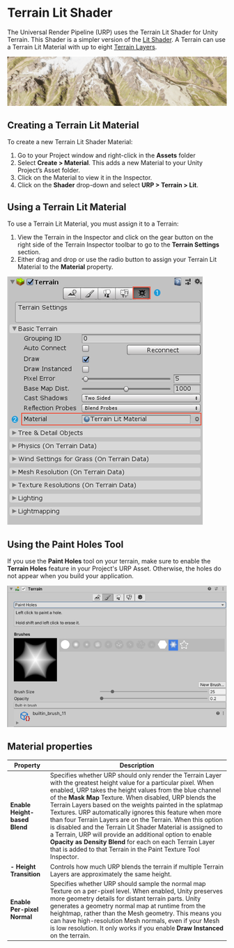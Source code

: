 # **Terrain Lit Shader**

The Universal Render Pipeline (URP) uses the Terrain Lit Shader for Unity Terrain. This Shader is a simpler version of the [Lit Shader](lit-Shader.md). A Terrain can use a Terrain Lit Material with up to eight [Terrain Layers](https://docs.unity3d.com/Manual/class-TerrainLayer.html).

![](Images/URPFeatures-TerrainShader.png)

## Creating a Terrain Lit Material

To create a new Terrain Lit Shader Material:

1. Go to your Project window and right-click in the **Assets** folder
2. Select **Create > Material**. This adds a new Material to your Unity Project’s Asset folder.
3. Click on the Material to view it in the Inspector.
4. Click on the **Shader** drop-down and select **URP > Terrain > Lit**.

## Using a Terrain Lit Material

To use a Terrain Lit Material, you must assign it to a Terrain:

1. View the Terrain in the Inspector and click on the gear button on the right side of the Terrain Inspector toolbar to go to the **Terrain Settings** section.
2. Either drag and drop or use the radio button to assign your Terrain Lit Material to the **Material** property.

![](Images/TerrainLitShader1.png)

## Using the Paint Holes Tool

If you use the **Paint Holes** tool on your terrain, make sure to enable the **Terrain Holes** feature in your Project's URP Asset. Otherwise, the holes do not appear when you build your application.

![](Images/TerrainPaintHoles.png)

## Material properties

| **Property**                  | **Description**                                              |
| ----------------------------- | ------------------------------------------------------------ |
| **Enable Height-based Blend** | Specifies whether URP should only render the Terrain Layer with the greatest height value for a particular pixel. When enabled, URP takes the height values from the blue channel of the **Mask Map** Texture. When disabled, URP blends the Terrain Layers based on the weights painted in the splatmap Textures. URP automatically ignores this feature when more than four Terrain Layers are on the Terrain. When this option is disabled and the Terrain Lit Shader Material is assigned to a Terrain, URP will provide an additional option to enable **Opacity as Density Blend** for each on each Terrain Layer that is added to that Terrain in the Paint Texture Tool Inspector. |
| **- Height Transition**       | Controls how much URP blends the terrain if multiple Terrain Layers are approximately the same height. |
| **Enable Per-pixel Normal**   | Specifies whether URP should sample the normal map Texture on a per-pixel level.  When enabled, Unity preserves more geometry details for distant terrain parts. Unity generates a geometry normal map at runtime from the heightmap, rather than the Mesh geometry. This means you can have high-resolution Mesh normals, even if your Mesh is low resolution. It only works if you enable **Draw Instanced** on the terrain. |
